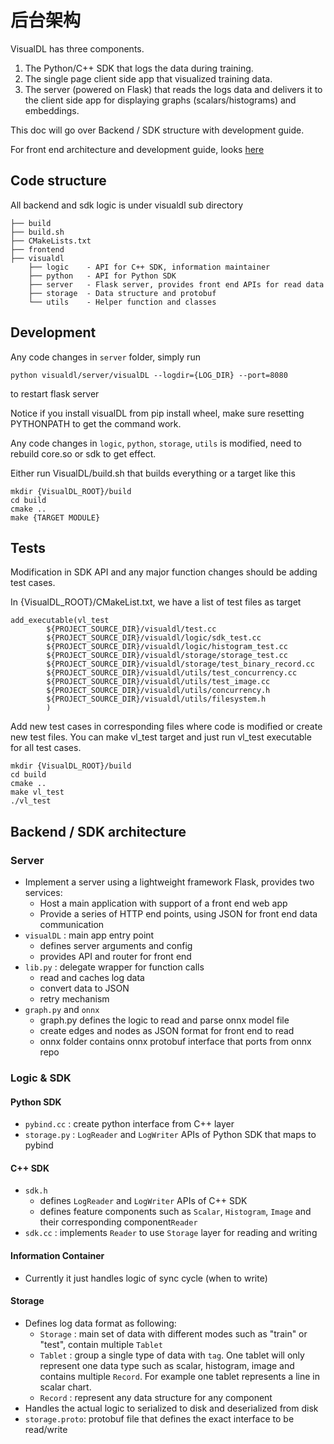 # 后台架构

VisualDL has three components.
1. The Python/C++ SDK that logs the data during training.
1. The single page client side app that visualized training data.
1. The server (powered on Flask) that reads the logs data and delivers it to the client side app for displaying graphs (scalars/histograms) and embeddings.

This doc will go over Backend / SDK structure with development guide.

For front end architecture and development guide, looks [here](https://github.com/PaddlePaddle/VisualDL/blob/develop/docs/how_to_dev_frontend_en.md)


## Code structure

All backend and sdk logic is under visualdl sub directory

```
├── build
├── build.sh
├── CMakeLists.txt
├── frontend
├── visualdl
    ├── logic    - API for C++ SDK, information maintainer
    ├── python   - API for Python SDK
    ├── server   - Flask server, provides front end APIs for read data
    ├── storage  - Data structure and protobuf
    └── utils    - Helper function and classes
```

## Development

Any code changes in ```server``` folder, simply run

```
python visualdl/server/visualDL --logdir={LOG_DIR} --port=8080
```
to restart flask server

Notice if you install visualDL from pip install wheel, make sure resetting PYTHONPATH to get the command work.

Any code changes in ```logic```, ```python```, ```storage```, ```utils``` is modified, need to rebuild core.so or sdk to get effect.

Either run VisualDL/build.sh that builds everything or a target like this
```
mkdir {VisualDL_ROOT}/build
cd build
cmake ..
make {TARGET MODULE}
```


## Tests

Modification in SDK API and any major function changes should be adding test cases.


In {VisualDL_ROOT}/CMakeList.txt, we have a list of test files as target

```
add_executable(vl_test
        ${PROJECT_SOURCE_DIR}/visualdl/test.cc
        ${PROJECT_SOURCE_DIR}/visualdl/logic/sdk_test.cc
        ${PROJECT_SOURCE_DIR}/visualdl/logic/histogram_test.cc
        ${PROJECT_SOURCE_DIR}/visualdl/storage/storage_test.cc
        ${PROJECT_SOURCE_DIR}/visualdl/storage/test_binary_record.cc
        ${PROJECT_SOURCE_DIR}/visualdl/utils/test_concurrency.cc
        ${PROJECT_SOURCE_DIR}/visualdl/utils/test_image.cc
        ${PROJECT_SOURCE_DIR}/visualdl/utils/concurrency.h
        ${PROJECT_SOURCE_DIR}/visualdl/utils/filesystem.h
        )
```

Add new test cases in corresponding files where code is modified or create new test files. You can make vl_test target and just run vl_test executable for all test cases.

```
mkdir {VisualDL_ROOT}/build
cd build
cmake ..
make vl_test
./vl_test
```

## Backend / SDK architecture

### Server

- Implement a server using a lightweight framework Flask, provides two services:
  - Host a main application with support of a front end web app
  - Provide a series of HTTP end points, using JSON for front end data communication
- ```visualDL``` : main app entry point
  - defines server arguments and config
  - provides API and router for front end
- ```lib.py``` : delegate wrapper for function calls
  - read and caches log data
  - convert data to JSON
  - retry mechanism
- ```graph.py``` and ```onnx```
  - graph.py defines the logic to read and parse onnx model file
  - create edges and nodes as JSON format for front end to read
  - onnx folder contains onnx protobuf interface that ports from onnx repo


### Logic & SDK

#### Python SDK
- ```pybind.cc``` : create python interface from C++ layer
- ```storage.py``` : ```LogReader``` and ```LogWriter``` APIs of Python SDK that maps to pybind

#### C++ SDK
- ```sdk.h```
  - defines ```LogReader``` and ```LogWriter``` APIs of C++ SDK
  - defines feature components such as ```Scalar```, ```Histogram```, ```Image``` and their corresponding component```Reader```
- ```sdk.cc``` : implements ```Reader``` to use ```Storage``` layer for reading and writing

#### Information Container
- Currently it just handles logic of sync cycle (when to write)

#### Storage
- Defines log data format as following:
  - ```Storage``` : main set of data with different modes such as "train" or "test", contain multiple ```Tablet```
  - ```Tablet``` : group a single type of data with ```tag```. One tablet will only represent one data type such as scalar, histogram, image and contains multiple ```Record```. For example one tablet represents a line in scalar chart.
  - ```Record``` : represent any data structure for any component
- Handles the actual logic to serialized to disk and deserialized from disk
- ```storage.proto```: protobuf file that defines the exact interface to be read/write
